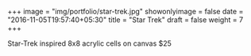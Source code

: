 +++
image = "img/portfolio/star-trek.jpg"
showonlyimage = false
date = "2016-11-05T19:57:40+05:30"
title = "Star Trek"
draft = false
weight = 7
+++

Star-Trek inspired 8x8 acrylic cells on canvas $25